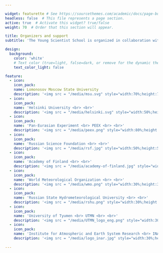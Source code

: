 ```yaml
---

widget: featurette # See https://sourcethemes.com/academic/docs/page-builder/
headless: false  # This file represents a page section.
active: true  # Activate this widget? true/false
weight: 70  # Order that this section will appear.

title: Organizers and support
subtitle: 'The Young Scientist School is organized in collaboration with the Pan-Eurasian Experiment (PEEX) Programme and with the financial support from the Russian Science Foundation project – ”Technology for assessing the environmental condition of the Moscow metropolis based on the analysis of the chemical composition of microparticles in the system "atmosphere-snow-road dust-soil-surface water" (MegaPolis; grant No 19-77-30004); the Russian Federation Government Megagrant – “Megapolis - heat and pollution island: interdisciplinary hydroclimatic, geochemical and ecological analysis” (grant No 075-15-2021-574); the Academy of Finland projects – ”Mechanisms, pathways and patchiness of the Arctic ecosystem responses and adaptation to changing climate” (ClimEco, grant No 314799); ”Atmosphere and Climate Competence Center” (ACCC, grant No 337549); ” Learning of the competencies of effective climate change mitigation and adaptation in the education system” (ClimComp, grant No 337549); and the European Union Horizon 2020 projects – ” integrative and Comprehensive Understanding on Polar Environments” (iCUPE, grant No 689443); ”INTegrated ARctic Observation System” (INTAROS, grant No 727890); ” Research Infrastructures Services Reinforcing Air Quality Monitoring Capacities in European Urban & Industrial AreaS” (RI-URBANS, grant No 101036245); ”Climate Relevant interactions and feedbacks: the key role of sea ice and Snow in the polar and global climate system” (CRiceS, grant No 101003826 ).'

design:
  background:
    color: 'white'
    # Text color (true=light, false=dark, or remove for the dynamic theme color). 
    text_color_light: false

feature:
  - icon: 
    icon_pack: 
    name: Lomonosov Moscow State University
    description: '<img src = "/media/msu.svg" style="width:70%;height:70%;margin-left:auto; margin-right:auto;margin-top:auto; margin-bottom:auto;">'
  - icon: 
    icon_pack: 
    name: 'Helsinki University <br> <br>'
    description: '<img src = "/media/helsinki.svg" style="width:50%;height:50%;margin-left:auto; margin-right:auto;margin-top:auto; margin-bottom:auto;">'
  - icon: 
    icon_pack: 
    name: 'Pan-Eurasian Experiment <br> PEEX <br> <br>'
    description: '<img src = "/media/peex.png" style="width:80%;height:80%;margin-left:auto; margin-right:auto;margin-top:auto; margin-bottom:auto;">'
  - icon: 
    icon_pack: 
    name: 'Russian Science Foundation <br> <br>'
    description: '<img src = "/media/rsf.jpg" style="width:50%;height:50%;margin-left:auto; margin-right:auto;margin-top:auto; margin-bottom:auto;">'
  - icon: 
    icon_pack: 
    name: 'Academy of Finland <br> <br>'
    description: '<img src = "/media/academy-of-finland.jpg" style="width:50%;height:50%;margin-left:auto; margin-right:auto;margin-top:auto; margin-bottom:auto;">'
  - icon: 
    icon_pack: 
    name: 'World Meteorological Organization <br> <br>'
    description: '<img src = "/media/wmo.png" style="width:30%;height:30%;margin-left:auto; margin-right:auto;margin-top:auto; margin-bottom:auto;">'  
  - icon: 
    icon_pack: 
    name: 'Russian State Hydrometeorological University <br> <br>'
    description: '<img src = "/media/rshu.png" style="width:30%;height:30%;margin-left:auto; margin-right:auto;margin-top:auto; margin-bottom:auto;">'
  - icon: 
    icon_pack: 
    name: 'University of Tyumen <br> UTMN <br> <br>'
    description: '<img src = "/media/UTMN_logo_eng.png" style="width:30%;height:30%;margin-left:auto; margin-right:auto;margin-top:auto; margin-bottom:auto;">'
  - icon: 
    icon_pack: 
    name: 'Institute for Atmospheric and Earth System Research <br> INAR'
    description: '<img src = "/media/logo_inar.jpg" style="width:30%;height:30%;margin-left:auto; margin-right:auto;margin-top:auto; margin-bottom:auto;">'
 
---
```

